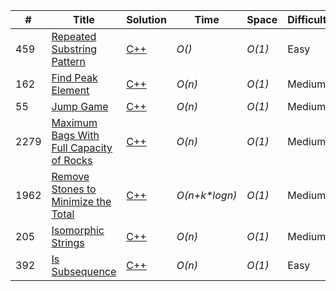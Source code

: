|  #  | Title           |  Solution       |  Time           | Space           | Difficulty    | Tag          | Note| 
|-----|---------------- | --------------- | --------------- | --------------- | ------------- |--------------|-----|
459 | [Repeated Substring Pattern](https://leetcode.com/problems/repeated-substring-pattern/) | [C++](./C++/459-repeated-substring-pattern.md)  | _O()_ | _O(1)_ | Easy ||
162  | [Find Peak Element](https://leetcode.com/problems/find-peak-element/) | [C++](./C++/162-find-peak-element.md)  | _O(n)_ | _O(1)_ | Medium ||
55 | [Jump Game](https://leetcode.com/problems/jump-game/) | [C++](./C++/55-jump-game.md)  | _O(n)_ | _O(1)_ | Medium ||
2279 | [Maximum Bags With Full Capacity of Rocks](https://leetcode.com/problems/maximum-bags-with-full-capacity-of-rocks/) | [C++](./C++/2279-maximum-bags-with-full-capacity-of-rocks.md) | _O(n)_ | _O(1)_ | Medium | | Greedy ||
1962 | [Remove Stones to Minimize the Total](https://leetcode.com/problems/remove-stones-to-minimize-the-total/) | [C++](./C++/1962-remove-stones-to-minimize-the-total.md) | _O(n+k*logn)_ | _O(1)_ | Medium | | Greedy ||
205 | [Isomorphic Strings](https://leetcode.com/problems/isomorphic-strings/) | [C++](./C++/205-isomorphic-strings.md)  | _O(n)_ | _O(1)_ | Medium ||
392 | [Is Subsequence](https://leetcode.com/problems/is-subsequence/) | [C++](./C++/392-is-subsequence.md)  | _O(n)_ | _O(1)_ | Easy ||

<!-- template
 | []() | [C++](./C++/)  | _O()_ | _O()_ | Medium ||
-->



